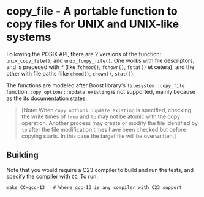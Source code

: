 # copy_file - A portable function to copy files for UNIX and UNIX-like systems

Following the POSIX API, there are 2 versions of the function: `unix_copy_file()`, and `unix_fcopy_file()`. One works with file descriptors, and is preceded with `f` (like `fchmod()`, `fchown()`, `fstat()` et cetera), and the other with file paths (like `chmod()`, `chown()`, `stat()`).

The functions are modeled after Boost library's `filesystem::copy_file` function. `copy_options::update_existing` is not supported, mainly because as the its documentation states:

> [Note: When `copy_options::update_existing` is specified, checking the write times of `from` and `to` may not be atomic with the copy operation. Another process may create or modify the file identified by `to` after the file modification times have been checked but before copying starts. In this case the target file will be overwritten.]

## Building

Note that you would require a C23 compiler to build and run the tests, and specify the compiler with `CC`. To run: 

```shell
make CC=gcc-13   # Where gcc-13 is any compiler with C23 support 
```


